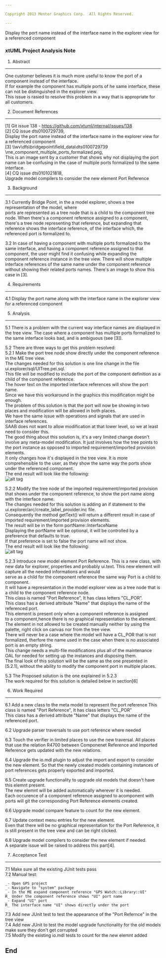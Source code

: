 ```yaml
---

Copyright 2013 Mentor Graphics Corp.  All Rights Reserved.
 
---
```


 
Display the port name instead of the interface name in the explorer view for a 
referenced component
### xtUML Project Analysis Note
 

1. Abstract
-----------
One customer believes it is much more useful to know the port of a component instead of the interface.  
If for example the component has multiple ports of he same interface, these can not be distinguished in the explorer view.  
This issue is rasied to resolve this problem in a way that is appropriate for all customers.
  

2. Document References
----------------------
[1] Git issue 138 - https://github.com/xtuml/internal/issues/138  
[2] CQ issue dts0100729739,  
    Display the port name instead of the interface name in the explorer view for a referenced component  
[3] \\\wv\dfs\bridgepoint\field_data\dts0100729739
    \me_component_multiple_ports_formalized.png,  
This is an image sent by a customer that shows why not displaying the port name can be confusing in the case of multiple ports formalized to the same interface.  
[4] CQ issue dts0101021818,  
Upgrade model compilers to consider the new element Port Reference
	
3. Background
-------------
3.1 Currently Bridge Point, in the a model explorer, shows a tree representation of the model, where  
    ports are represented as a tree node that is a child to the component tree node.
    When there's a component reference assigned to a component, there's a tree node 
    representing that reference, but expanding that reference shows the interface reference, of the 
    interface which, the referenced port is formalized to.
    
3.2 In case of having a component with multiple ports formalized to the same interface, and having 
    a component reference assigned to that component, the user might find it confusing while expanding
    the component reference instance in the tree view.
    There will show multiple interface references of the same name under the component reference  
    without showing their related ports names.
    There's an image to show this case in [3].  

4. Requirements
---------------
4.1 Display the port name along with the interface name in the explorer view for
    a referenced component

 
5. Analysis
-----------
5.1  There is a problem with the current way interface names are displayed in the 
     tree view.  The case where a component has multiple ports formalized to 
     the same interface looks bad, and is ambiguous (see [3]).

5.2 There are three ways to get this problem resolved:  
5.2.1 Make the port tree node show directly under the component reference
      in the ME tree view.  	
      The changes needed for this solution is one line change in the file 
      ui.explorer/sql/UITree.pei.sql.  
      This file will be modified to include the 
      port of the component definition as a child of the component 
      reference.  
      The hover text on the imported interface references will
      show the port name.  
      Since we have this workaround in the graphics this modification might be 
      enough.  
      The problem of this solution is that the port will now be showing in two places and modification will be allowed in both places.  
      We have the same issue with operations and signals that are used in interface references.  
      SAAB does not want to allow modification at that lower level, so we at least need to consider this.  
      The good thing about this solution is, it's a very limited change
      doesn't involve any meta-model modification.  It just involves how the 
      tree points to the port instance as opposed to 
	imported requirement/imported provision elements.  
	It only changes how it's displayed in the tree view.
	It is more comprehensible to the user, as they show the same way the ports 
	show under the referenced component.    
      The end result will look like the following:   
      ![alt tag](https://raw.github.com/xtuml/internal/master/doc-internal/notes/138_dts0100729739/portUnderCompRef.PNG?token=2733896__eyJzY29wZSI6IlJhd0Jsb2I6eHR1bWwvaW50ZXJuYWwvbWFzdGVyL2RvYy1pbnRlcm5hbC9ub3Rlcy8xMzhfZHRzMDEwMDcyOTczOS9wb3J0VW5kZXJDb21wUmVmLlBORyIsImV4cGlyZXMiOjEzODk2MzM0Mzh9--ae55a958b9f939719df570b25d9f23a81b400780)	  							 
  
  
5.2.2 Modify the tree node of the imported requirement/imported provision 
      that shows under the component reference, to show the port name along with 
	  the interface name.  
	  The changes needed for this solution is adding an if statement to the 
	  ui.explorer/arc/create_label_provider.inc file.   
	  Consequently the method getText() will return a different result in 
	  case of imported requirement/imported provision elements.  
	  The result will be in the form portName::InterfaceName    
	  Displaying the portName will be optional, it will be controlled by
	  a preference that defaults to true.  
	  If that preference is set to false the port name will not show.  
          The end result will look like the following:   
	  ![alt tag]( https://raw.github.com/xtuml/internal/master/doc-internal/notes/138_dts0100729739/PortNameAlongWithIfaceName.PNG?token=2733896__eyJzY29wZSI6IlJhd0Jsb2I6eHR1bWwvaW50ZXJuYWwvbWFzdGVyL2RvYy1pbnRlcm5hbC9ub3Rlcy8xMzhfZHRzMDEwMDcyOTczOS9Qb3J0TmFtZUFsb25nV2l0aElmYWNlTmFtZS5QTkciLCJleHBpcmVzIjoxMzg5NjMzNDQyfQ%3D%3D--222a47be449447334878c9a28187b923592af5e3)
  
5.2.3 Introduce new model element Port Reference. This is a new class, with new 
      data for explorer, properties and probably ui.text.
      This new element will capture all the needed informations and would  
      serve as a child for the component reference the same way Port is a child
      to component. 	  
      It will have a representation in the model explorer view as a tree node 
      that is a child to the component reference node.  
      This class is named "Port Reference", It has class letters "CL_POR".    
      This class has a derived attribute "Name" that displays the 
      name of the referenced port.  
      This element is present only when a component reference is assigned   
      to a component,hence there is no graphical representation to the 
      element.  
      The element in not allowed to be created manually neither by using the palette, 
      right click on canvas nor from the tree view.  
      There will never be a case where the model will have a CL_POR that is not formalized, therfore the name used in the case when there is no associated port is an empty string.  
      This change needs a multi-file modifications plus all of the maintenance OAL for 
      needed for setting up the instances and disposing them.  
      The final look of this solution will be the same as the one presented in 
      [5.2.1], without the ability to modify the component port in multiple 
      places.  
	  
5.3 The Proposed solution is the one explained in 5.2.3   
    The work required for this solution is detailed below in section[6]    	

6. Work Required
----------------
6.1 Add a new class to the meta model to represent the port reference 
    This class is named "Port Reference", It has class letters "CL_POR"  
    This class has a derived attribute "Name" that displays the 
    name of the referenced port.  

6.2 Upgrade parser traversals to use port reference where needed    

6.3 Touch the verifier in limited places to use the new traversal.
    All places that use the relation R4700 between Componenet Reference and Imported Reference gets 
    updated with the new relations.  
    
6.4 Upgrade the io.mdl plugin to adjust the import and export to consider the new element. 
    So that the newly created models containing instances of port references gets properly exported
and imported.  

6.5 Create upgrade functionality to upgrade old models that doesn't have this elemnt present.  
The new elemnt will be added automatically wherever it is needed.  
Each occurence of a component reference assigned to acomponent with ports
will git the corresponding Port Reference elements created.  

6.6 Upgrade model compare feature to count for the new element.  

6.7 Update context menu entries for the new element.  
Even that there will be no graphical representation for the Port Reference, it is still present in the tree view and can be right clicked.  

6.8 Upgrade model compilers to consider the new element if needed.   
    A separate issue will be raised to address this part[4].  
 

7. Acceptance Test
------------------
7.1 Make sure all the existing JUnit tests pass  
7.2 Manual test:  


    _- Open GPS project  
    _- Navigate to "system" package  
    _- In the ME expand component reference "GPS Watch::Library::UI"  
    R_ Under the component reference shows "UI" port name  
    _- Expand "UI" port    
    R_ The interface name "UI" shows directly under the port  
7.3 Add new JUnit test to test the appearance of the "Port Refernce" in the tree view  
7.4 Add new JUnit to test the model upgrade functionality for the old models make sure they don't get corrupted  
7.5 Modify the existing io.mdl tests to count for the new elemnt added  
 
End
---
